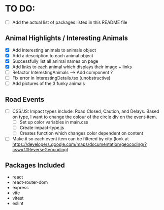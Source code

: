 # TO DO:
- [ ] Add the actual list of packages listed in this README file

## Animal Highlights / Interesting Animals
- [x] Add interesting animals to animals object
- [x] Add a description to each animal object
- [x] Successfully list all animal names on page
- [x] Add links to each animal which displays their image + links
- [ ] Refactor InterestingAnimals --> Add component ?
- [ ] Fix error in InterestingDetails.tsx (unobstructive)
- [ ] Add pictures of the 3 funky animals

## Road Events
- [ ] CSS/JS: Impact types include: Road Closed, Caution, and Delays. Based on type, I want to change the colour of the circle div on the event-item.
  - [ ] Set up color variables in main.css
  - [ ] Create impact-type.js
  - [ ] Creates function which changes color dependent on content
- [ ] Make it so each event item can be filtered by city (look at https://developers.google.com/maps/documentation/geocoding/?csw=1#ReverseGeocoding)

## Packages Included

- react
- react-router-dom
- express
- vite
- vitest
- eslint
